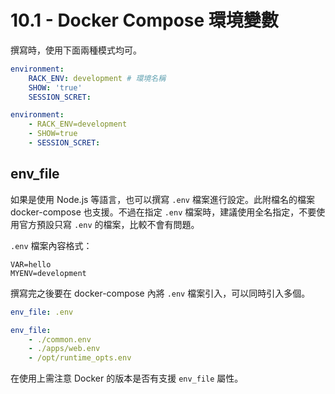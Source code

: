 # 10.1 - Docker Compose 環境變數
撰寫時，使用下面兩種模式均可。
```yml
environment:
    RACK_ENV: development # 環境名稱
    SHOW: 'true'
    SESSION_SCRET: 
```
```yml
environment:
    - RACK_ENV=development
    - SHOW=true
    - SESSION_SCRET:
```

## env_file
如果是使用 Node.js 等語言，也可以撰寫 `.env` 檔案進行設定。此附檔名的檔案 docker-compose 也支援。不過在指定 `.env` 檔案時，建議使用全名指定，不要使用官方預設只寫 `.env` 的檔案，比較不會有問題。

`.env` 檔案內容格式：
```
VAR=hello
MYENV=development
```

撰寫完之後要在 docker-compose 內將 `.env` 檔案引入，可以同時引入多個。
```yml
env_file: .env
```

```yml
env_file:
    - ./common.env
    - ./apps/web.env
    - /opt/runtime_opts.env
```
在使用上需注意 Docker 的版本是否有支援 `env_file` 屬性。